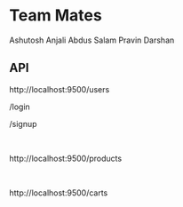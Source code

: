 # Team Mates

Ashutosh
Anjali
Abdus Salam
Pravin
Darshan

## API
<P>http://localhost:9500/users</p>
  <p> /login </p>
  <p>/signup</p>
<br/>
<P>http://localhost:9500/products</p>
<br/>
<P>http://localhost:9500/carts</p>
